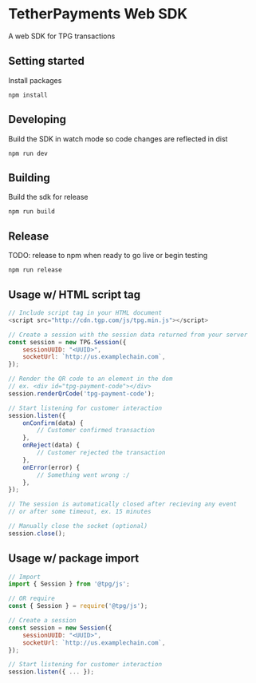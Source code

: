 # TetherPayments Web SDK

A web SDK for TPG transactions

## Setting started
Install packages
```
npm install
```

## Developing
Build the SDK in watch mode so code changes are reflected in dist
```
npm run dev
```

## Building
Build the sdk for release
```
npm run build
```

## Release
TODO: release to npm when ready to go live or begin testing
```
npm run release
```

## Usage w/ HTML script tag
```js
// Include script tag in your HTML document
<script src="http://cdn.tgp.com/js/tpg.min.js"></script>

// Create a session with the session data returned from your server
const session = new TPG.Session({
    sessionUUID: "<UUID>",
    socketUrl: `http://us.examplechain.com`,
});

// Render the QR code to an element in the dom
// ex. <div id="tpg-payment-code"></div>
session.renderQrCode('tpg-payment-code');

// Start listening for customer interaction
session.listen({
    onConfirm(data) {
        // Customer confirmed transaction
    },
    onReject(data) {
        // Customer rejected the transaction
    },
    onError(error) {
        // Something went wrong :/
    },
});

// The session is automatically closed after recieving any event
// or after some timeout, ex. 15 minutes

// Manually close the socket (optional)
session.close();

```

## Usage w/ package import
```js
// Import 
import { Session } from '@tpg/js';

// OR require
const { Session } = require('@tpg/js');

// Create a session
const session = new Session({
    sessionUUID: "<UUID>",
    socketUrl: `http://us.examplechain.com`,
});

// Start listening for customer interaction
session.listen({ ... });
```